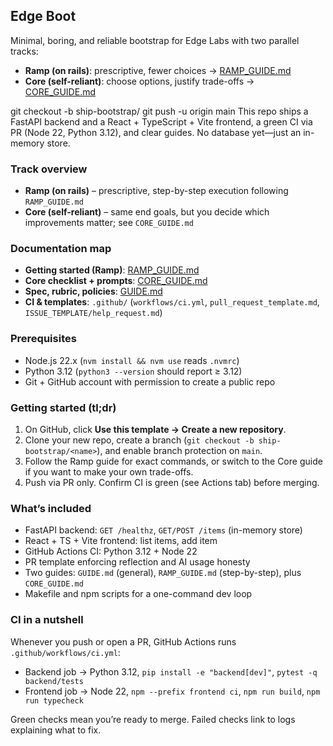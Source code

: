 ## Edge Boot

Minimal, boring, and reliable bootstrap for Edge Labs with two parallel tracks:

- **Ramp (on rails)**: prescriptive, fewer choices → [RAMP_GUIDE.md](RAMP_GUIDE.md)
- **Core (self-reliant)**: choose options, justify trade-offs → [CORE_GUIDE.md](CORE_GUIDE.md)

git checkout -b ship-bootstrap/<your-name>
git push -u origin main
This repo ships a FastAPI backend and a React + TypeScript + Vite frontend, a green CI via PR (Node 22, Python 3.12), and clear guides. No database yet—just an in-memory store.

### Track overview

- **Ramp (on rails)** – prescriptive, step-by-step execution following `RAMP_GUIDE.md`
- **Core (self-reliant)** – same end goals, but you decide which improvements matter; see `CORE_GUIDE.md`

### Documentation map

- **Getting started (Ramp)**: [RAMP_GUIDE.md](RAMP_GUIDE.md)
- **Core checklist + prompts**: [CORE_GUIDE.md](CORE_GUIDE.md)
- **Spec, rubric, policies**: [GUIDE.md](GUIDE.md)
- **CI & templates**: `.github/` (`workflows/ci.yml`, `pull_request_template.md`, `ISSUE_TEMPLATE/help_request.md`)

### Prerequisites

- Node.js 22.x (`nvm install && nvm use` reads `.nvmrc`)
- Python 3.12 (`python3 --version` should report ≥ 3.12)
- Git + GitHub account with permission to create a public repo

### Getting started (tl;dr)

1. On GitHub, click **Use this template → Create a new repository**.
2. Clone your new repo, create a branch (`git checkout -b ship-bootstrap/<name>`), and enable branch protection on `main`.
3. Follow the Ramp guide for exact commands, or switch to the Core guide if you want to make your own trade-offs.
4. Push via PR only. Confirm CI is green (see Actions tab) before merging.

### What’s included

- FastAPI backend: `GET /healthz`, `GET/POST /items` (in-memory store)
- React + TS + Vite frontend: list items, add item
- GitHub Actions CI: Python 3.12 + Node 22
- PR template enforcing reflection and AI usage honesty
- Two guides: `GUIDE.md` (general), `RAMP_GUIDE.md` (step-by-step), plus `CORE_GUIDE.md`
- Makefile and npm scripts for a one-command dev loop

### CI in a nutshell

Whenever you push or open a PR, GitHub Actions runs `.github/workflows/ci.yml`:

- Backend job → Python 3.12, `pip install -e "backend[dev]"`, `pytest -q backend/tests`
- Frontend job → Node 22, `npm --prefix frontend ci`, `npm run build`, `npm run typecheck`

Green checks mean you’re ready to merge. Failed checks link to logs explaining what to fix.


